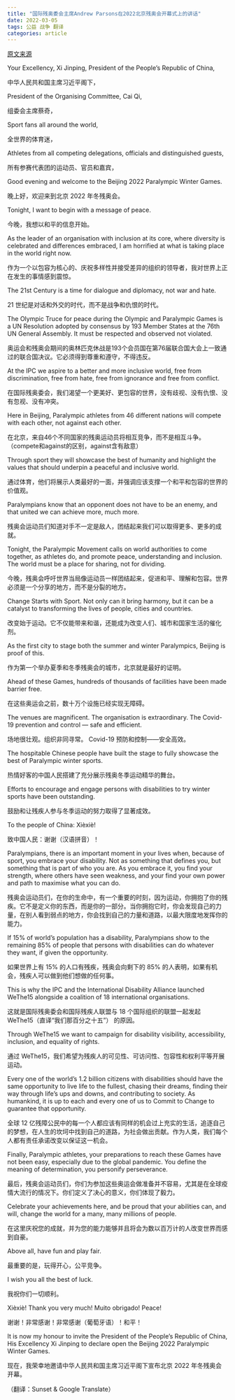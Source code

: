 ```yaml
---
title: "国际残奥委会主席Andrew Parsons在2022北京残奥会开幕式上的讲话"
date: 2022-03-05
tags: 公益 战争 翻译
categories: article
---
```


[原文来源](https://www.paralympic.org/feature/ipc-president-andrew-parsons-beijing-2022-opening-ceremony-speech)

Your Excellency, Xi Jinping, President of the People’s Republic of China,

中华人民共和国主席习近平阁下，

President of the Organising Committee, Cai Qi,

组委会主席蔡奇，

Sport fans all around the world,

全世界的体育迷，

Athletes from all competing delegations, officials and distinguished guests,

所有参赛代表团的运动员、官员和嘉宾，

Good evening and welcome to the Beijing 2022 Paralympic Winter Games.

晚上好，欢迎来到北京 2022 年冬残奥会。

Tonight, I want to begin with a message of peace.

今晚，我想以和平的信息开始。

As the leader of an organisation with inclusion at its core, where diversity is celebrated and differences embraced, I am horrified at what is taking place in the world right now.

作为一个以包容为核心的、庆祝多样性并接受差异的组织的领导者，我对世界上正在发生的事情感到震惊。

The 21st Century is a time for dialogue and diplomacy, not war and hate.

21 世纪是对话和外交的时代，而不是战争和仇恨的时代。

The Olympic Truce for peace during the Olympic and Paralympic Games is a UN Resolution adopted by consensus by 193 Member States at the 76th UN General Assembly. It must be respected and observed not violated.

奥运会和残奥会期间的奥林匹克休战是193个会员国在第76届联合国大会上一致通过的联合国决议。它必须得到尊重和遵守，不得违反。

At the IPC we aspire to a better and more inclusive world, free from discrimination, free from hate, free from ignorance and free from conflict.

在国际残奥委会，我们渴望一个更美好、更包容的世界，没有歧视、没有仇恨、没有忽视、没有冲突。

Here in Beijing, Paralympic athletes from 46 different nations will compete with each other, not against each other.

在北京，来自46个不同国家的残奥运动员将相互竞争，而不是相互斗争。（compete和against的区别，against含有敌意）

Through sport they will showcase the best of humanity and highlight the values that should underpin a peaceful and inclusive world.

通过体育，他们将展示人类最好的一面，并强调应该支撑一个和平和包容的世界的价值观。

Paralympians know that an opponent does not have to be an enemy, and that united we can achieve more, much more.

残奥会运动员们知道对手不一定是敌人，团结起来我们可以取得更多、更多的成就。

Tonight, the Paralympic Movement calls on world authorities to come together, as athletes do, and promote peace, understanding and inclusion. The world must be a place for sharing, not for dividing.

今晚，残奥会呼吁世界当局像运动员一样团结起来，促进和平、理解和包容。世界必须是一个分享的地方，而不是分裂的地方。

Change Starts with Sport.  Not only can it bring harmony, but it can be a catalyst to transforming the lives of people, cities and countries.

改变始于运动。它不仅能带来和谐，还能成为改变人们、城市和国家生活的催化剂。

As the first city to stage both the summer and winter Paralympics, Beijing is proof of this.

作为第一个举办夏季和冬季残奥会的城市，北京就是最好的证明。

Ahead of these Games, hundreds of thousands of facilities have been made barrier free. 

在这些奥运会之前，数十万个设施已经实现无障碍。

The venues are magnificent. The organisation is extraordinary. The Covid-19 prevention and control — safe and efficient.

场地很壮观。组织非同寻常。 Covid-19 预防和控制——安全高效。

The hospitable Chinese people have built the stage to fully showcase the best of Paralympic winter sports.

热情好客的中国人民搭建了充分展示残奥冬季运动精华的舞台。

Efforts to encourage and engage persons with disabilities to try winter sports have been outstanding.

鼓励和让残疾人参与冬季运动的努力取得了显著成效。

To the people of China: Xièxiè!

致中国人民：谢谢（汉语拼音）！

Paralympians, there is an important moment in your lives when, because of sport, you embrace your disability. Not as something that defines you, but something that is part of who you are.  As you embrace it, you find your strength, where others have seen weakness, and your find your own power and path to maximise what you can do.

残奥会运动员们，在你的生命中，有一个重要的时刻，因为运动，你拥抱了你的残疾。它不是定义你的东西，而是你的一部分。当你拥抱它时，你会发现自己的力量，在别人看到弱点的地方，你会找到自己的力量和道路，以最大限度地发挥你的能力。

If 15% of world’s population has a disability, Paralympians show to the remaining 85% of people that persons with disabilities can do whatever they want, if given the opportunity.

如果世界上有 15% 的人口有残疾，残奥会向剩下的 85% 的人表明，如果有机会，残疾人可以做到他们想做的任何事。

This is why the IPC and the International Disability Alliance launched WeThe15 alongside a coalition of 18 international organisations.

这就是国际残奥委会和国际残疾人联盟与 18 个国际组织的联盟一起发起 WeThe15（直译“我们那百分之十五”） 的原因。

Through WeThe15 we want to campaign for disability visibility, accessibility, inclusion, and equality of rights.

通过 WeThe15，我们希望为残疾人的可见性、可访问性、包容性和权利平等开展运动。

Every one of the world’s 1.2 billion citizens with disabilities should have the same opportunity to live life to the fullest, chasing their dreams, finding their way through life’s ups and downs, and contributing to society. As humankind, it is up to each and every one of us to Commit to Change to guarantee that opportunity.

全球 12 亿残障公民中的每一个人都应该有同样的机会过上充实的生活，追逐自己的梦想，在人生的坎坷中找到自己的道路，为社会做出贡献。作为人类，我们每个人都有责任承诺改变以保证这一机会。

Finally, Paralympic athletes, your preparations to reach these Games have not been easy, especially due to the global pandemic. You define the meaning of determination, you personify perseverance.

最后，残奥会运动员们，你们为参加这些奥运会做准备并不容易，尤其是在全球疫情大流行的情况下。你们定义了决心的意义，你们体现了毅力。

Celebrate your achievements here, and be proud that your abilities can, and will, change the world for a many, many millions of people.

在这里庆祝您的成就，并为您的能力能够并且将会为数以百万计的人改变世界而感到自豪。

Above all, have fun and play fair. 

最重要的是，玩得开心，公平竞争。

I wish you all the best of luck.

我祝你们一切顺利。

Xièxiè! Thank you very much! Muito obrigado! Peace!

谢谢！非常感谢！非常感谢（葡萄牙语）！和平！

It is now my honour to invite the President of the People’s Republic of China, His Excellency Xi Jinping to declare open the Beijing 2022 Paralympic Winter Games.

现在，我荣幸地邀请中华人民共和国主席习近平阁下宣布北京 2022 年冬残奥会开幕。

（翻译：Sunset & Google Translate）
